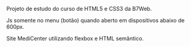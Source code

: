 Projeto de estudo do curso de HTML5 e CSS3 da B7Web. 

Js somente no menu (botão) quando aberto em dispositivos abaixo de 600px.

Site MediCenter utilizando flexbox e HTML semântico. 